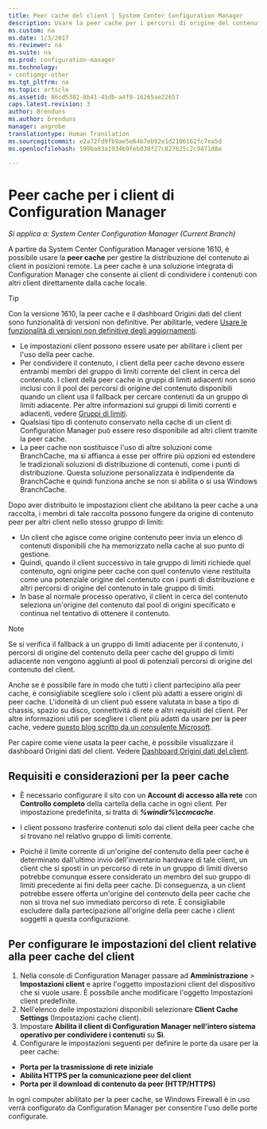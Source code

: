```yaml
---
title: Peer cache del client | System Center Configuration Manager
description: Usare la peer cache per i percorsi di origine del contenuto del client quando si distribuiscono contenuti con System Center Configuration Manager.
ms.custom: na
ms.date: 1/3/2017
ms.reviewer: na
ms.suite: na
ms.prod: configuration-manager
ms.technology:
- configmgr-other
ms.tgt_pltfrm: na
ms.topic: article
ms.assetid: 86cd5382-8b41-45db-a4f0-16265ae22657
caps.latest.revision: 3
author: Brenduns
ms.author: brenduns
manager: angrobe
translationtype: Human Translation
ms.sourcegitcommit: e2a72fd9fb9ae5e64b7eb92e1d2106162fc7ea5d
ms.openlocfilehash: 599ba03a1934b9feb030f27c827625c2c9471d8e

---
```

# <a name="peer-cache-for-configuration-manager-clients"></a>Peer cache per i client di Configuration Manager

*Si applica a: System Center Configuration Manager (Current Branch)*

A partire da System Center Configuration Manager versione 1610, è possibile usare la **peer cache** per gestire la distribuzione del contenuto ai client in posizioni remote. La peer cache è una soluzione integrata di Configuration Manager che consente ai client di condividere i contenuti con altri client direttamente dalla cache locale.   

> [!TIP]  
> Con la versione 1610, la peer cache e il dashboard Origini dati del client sono funzionalità di versioni non definitive. Per abilitarle, vedere [Usare le funzionalità di versioni non definitive degli aggiornamenti](/sccm/core/servers/manage/install-in-console-updates#bkmk_prerelease).

 -  Le impostazioni client possono essere usate per abilitare i client per l'uso della peer cache.
 -  Per condividere il contenuto, i client della peer cache devono essere entrambi membri del gruppo di limiti corrente del client in cerca del contenuto. I client della peer cache in gruppi di limiti adiacenti non sono inclusi con il pool dei percorsi di origine del contenuto disponibili quando un client usa il fallback per cercare contenuti da un gruppo di limiti adiacente. Per altre informazioni sui gruppi di limiti correnti e adiacenti, vedere [Gruppi di limiti](/sccm/core/servers/deploy/configure/define-site-boundaries-and-boundary-groups##a-namebkmkboundarygroupsa-boundary-groups).
 -  Qualsiasi tipo di contenuto conservato nella cache di un client di Configuration Manager può essere reso disponibile ad altri client tramite la peer cache.
 -  La peer cache non sostituisce l'uso di altre soluzioni come BranchCache, ma si affianca a esse per offrire più opzioni ed estendere le tradizionali soluzioni di distribuzione di contenuti, come i punti di distribuzione. Questa soluzione personalizzata è indipendente da BranchCache e quindi funziona anche se non si abilita o si usa Windows BranchCache.

Dopo aver distribuito le impostazioni client che abilitano la peer cache a una raccolta, i membri di tale raccolta possono fungere da origine di contenuto peer per altri client nello stesso gruppo di limiti:
 -  Un client che agisce come origine contenuto peer invia un elenco di contenuti disponibili che ha memorizzato nella cache al suo punto di gestione.
 -  Quindi, quando il client successivo in tale gruppo di limiti richiede quel contenuto, ogni origine peer cache con quel contenuto viene restituita come una potenziale origine del contenuto con i punti di distribuzione e altri percorsi di origine del contenuto in tale gruppo di limiti.
 -  In base al normale processo operativo, il client in cerca del contenuto seleziona un'origine del contenuto dal pool di origini specificato e continua nel tentativo di ottenere il contenuto.

> [!NOTE]
> Se si verifica il fallback a un gruppo di limiti adiacente per il contenuto, i percorsi di origine del contenuto della peer cache del gruppo di limiti adiacente non vengono aggiunti al pool di potenziali percorsi di origine del contenuto del client.  

Anche se è possibile fare in modo che tutti i client partecipino alla peer cache, è consigliabile scegliere solo i client più adatti a essere origini di peer cache.  L'idoneità di un client può essere valutata in base a tipo di chassis, spazio su disco, connettività di rete e altri requisiti del client. Per altre informazioni utili per scegliere i client più adatti da usare per la peer cache, vedere [questo blog scritto da un consulente Microsoft](https://blogs.technet.microsoft.com/setprice/2016/06/29/pe-peer-cache-custom-reporting-examples/).

Per capire come viene usata la peer cache, è possibile visualizzare il dashboard Origini dati del client. Vedere [Dashboard Origini dati del client](/sccm/core/servers/deploy/configure/monitor-content-you-have-distributed#client-data-sources-dashboard).


## <a name="requirements-and-considerations-for-peer-cache"></a>Requisiti e considerazioni per la peer cache
- È necessario configurare il sito con un **Account di accesso alla rete** con **Controllo completo** della cartella della cache in ogni client. Per impostazione predefinita, si tratta di ***%windir%\ccmcache***.

- I client possono trasferire contenuti solo dai client della peer cache che si trovano nel relativo gruppo di limiti corrente.

-   Poiché il limite corrente di un'origine del contenuto della peer cache è determinato dall'ultimo invio dell'inventario hardware di tale client, un client che si sposti in un percorso di rete in un gruppo di limiti diverso potrebbe comunque essere considerato un membro del suo gruppo di limiti precedente ai fini della peer cache. Di conseguenza, a un client potrebbe essere offerta un'origine del contenuto della peer cache che non si trova nel suo immediato percorso di rete. È consigliabile escludere dalla partecipazione all'origine della peer cache i client soggetti a questa configurazione.

## <a name="to-configure-client-peer-cache-client-settings"></a>Per configurare le impostazioni del client relative alla peer cache del client
1.  Nella console di Configuration Manager passare ad **Amministrazione** > **Impostazioni client** e aprire l'oggetto impostazioni client del dispositivo che si vuole usare. È possibile anche modificare l'oggetto Impostazioni client predefinite.
2.  Nell'elenco delle impostazioni disponibili selezionare **Client Cache Settings** (Impostazioni cache client).
3.  Impostare **Abilita il client di Configuration Manager nell'intero sistema operativo per condividere i contenuti** su **Sì**.
4.  Configurare le impostazioni seguenti per definire le porte da usare per la peer cache:  
  -  **Porta per la trasmissione di rete iniziale**
  -  **Abilita HTTPS per la comunicazione peer del client**
  -  **Porta per il download di contenuto da peer (HTTP/HTTPS)**

In ogni computer abilitato per la peer cache, se Windows Firewall è in uso verrà configurato da Configuration Manager per consentire l'uso delle porte configurate.



<!--HONumber=Jan17_HO1-->


